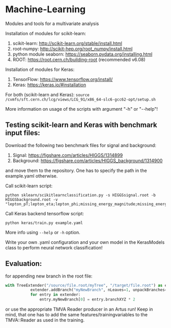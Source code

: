 # Machine-Learning

Modules and tools for a multivariate analysis

Installation of modules for scikit-learn:

1. scikit-learn: <http://scikit-learn.org/stable/install.html>
2. root-numpy: <http://scikit-hep.org/root_numpy/install.html>
3. python module seaborn: <https://seaborn.pydata.org/installing.html>
4. ROOT: <https://root.cern.ch/building-root> (recommended v6.08)

Installation of modules for Keras:

1. TensorFlow: <https://www.tensorflow.org/install/>
2. Keras: <https://keras.io/#installation>

For both (scikit-learn and Keras): `source /cvmfs/sft.cern.ch/lcg/views/LCG_91/x86_64-slc6-gcc62-opt/setup.sh`

More information on usage of the scripts with argument "-h" or "--help"!

## Testing scikit-learn and Keras with benchmark input files:

Download the following two benchmark files for signal and background:

1. Signal: <https://figshare.com/articles/HIGGS/1314899>
2. Background: <https://figshare.com/articles/HIGGS_background/1314900>

and move them to the repository. One has to specify the path in the example.yaml otherwise.

Call scikit-learn script:

```
python sklearn/scikitlearnclassification.py -s HIGGSsignal.root -b HIGGSbackground.root -v "lepton_pT;lepton_eta;lepton_phi;missing_energy_magnitude;missing_energy_phi;jet_1_pt;jet_1_eta;jet_1_phi;jet_1_b_tag;jet_2_pt;jet_2_eta;jet_2_phi;jet_2_b_tag;jet_3_pt;jet_3_eta;jet_3_phi;jet_3_b_tag;jet_4_pt;jet_4_eta;jet_4_phi;jet_4_b_tag;m_jj;m_jjj;m_lv;m_jlv;m_bb;m_wbb;m_wwbb"
```

Call Keras backend tensorflow script:

```
python keras/train.py example.yaml
```

More info using `--help` or `-h` option.

Write your own .yaml configuration and your own model in the KerasModels class to perform neural network classification!

## Evaluation:

for appending new branch in the root file:

```python
with TreeExtender("/source/file.root/myTree", "/target/file.root") as extender:
           extender.addBranch("myNewBranch", nLeaves=1, unpackBranches=["branchXYZ"])
           for entry in extender:
               entry.myNewBranch[0] = entry.branchXYZ * 2
```

or use the appropriate TMVA Reader producer in an Artus run! Keep in mind, that one has to add the same features/trainingvariables to the TMVA::Reader as used in the training.
